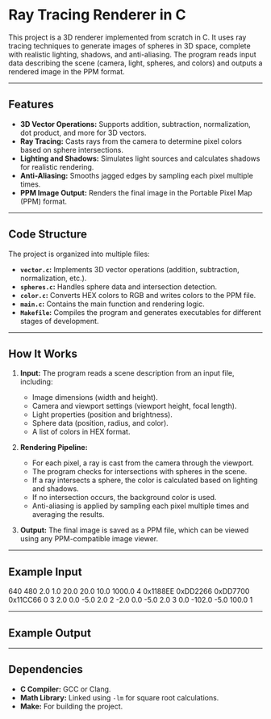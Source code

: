 # Ray Tracing Renderer in C

This project is a 3D renderer implemented from scratch in C. It uses ray tracing techniques to generate images of spheres in 3D space, complete with realistic lighting, shadows, and anti-aliasing. The program reads input data describing the scene (camera, light, spheres, and colors) and outputs a rendered image in the PPM format.

---

## Features

- **3D Vector Operations:** Supports addition, subtraction, normalization, dot product, and more for 3D vectors.
- **Ray Tracing:** Casts rays from the camera to determine pixel colors based on sphere intersections.
- **Lighting and Shadows:** Simulates light sources and calculates shadows for realistic rendering.
- **Anti-Aliasing:** Smooths jagged edges by sampling each pixel multiple times.
- **PPM Image Output:** Renders the final image in the Portable Pixel Map (PPM) format.

---

## Code Structure

The project is organized into multiple files:

- **`vector.c`:** Implements 3D vector operations (addition, subtraction, normalization, etc.).
- **`spheres.c`:** Handles sphere data and intersection detection.
- **`color.c`:** Converts HEX colors to RGB and writes colors to the PPM file.
- **`main.c`:** Contains the main function and rendering logic.
- **`Makefile`:** Compiles the program and generates executables for different stages of development.

---

## How It Works

1. **Input:** The program reads a scene description from an input file, including:
   - Image dimensions (width and height).
   - Camera and viewport settings (viewport height, focal length).
   - Light properties (position and brightness).
   - Sphere data (position, radius, and color).
   - A list of colors in HEX format.

2. **Rendering Pipeline:**
   - For each pixel, a ray is cast from the camera through the viewport.
   - The program checks for intersections with spheres in the scene.
   - If a ray intersects a sphere, the color is calculated based on lighting and shadows.
   - If no intersection occurs, the background color is used.
   - Anti-aliasing is applied by sampling each pixel multiple times and averaging the results.

3. **Output:** The final image is saved as a PPM file, which can be viewed using any PPM-compatible image viewer.

---

## Example Input

640 480
2.0
1.0
20.0 20.0 10.0 1000.0
4
0x1188EE 0xDD2266 0xDD7700 0x11CC66
0
3
2.0 0.0 -5.0 2.0 2
-2.0 0.0 -5.0 2.0 3
0.0 -102.0 -5.0 100.0 1

---

## Example Output




---

## Dependencies

- **C Compiler:** GCC or Clang.
- **Math Library:** Linked using `-lm` for square root calculations.
- **Make:** For building the project.
